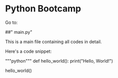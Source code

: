 # Python Bootcamp 
Go to:

##" main.py"

This is a main file containing all codes in detail.

Here's a code snippet:

"""python"""
def hello_world():
    print("Hello, World!")

hello_world()
